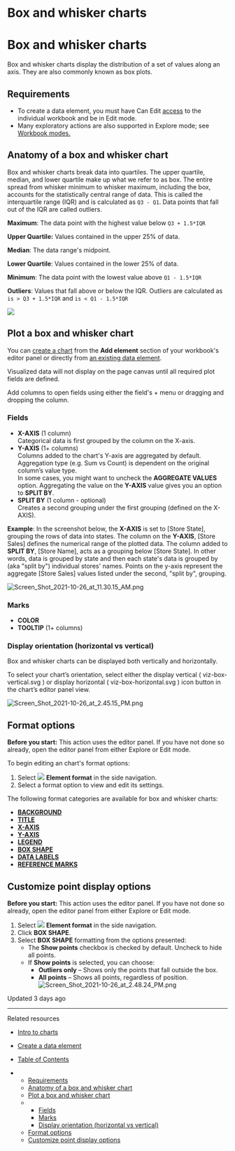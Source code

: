 # Box and whisker charts

# Box and whisker charts

Box and whisker charts display the distribution of a set of values along an axis. They are also commonly known as box plots.

## Requirements

* To create a data element, you must have Can Edit [access](/docs/folder-and-document-permissions) to the individual workbook and be in Edit mode.
* Many exploratory actions are also supported in Explore mode; see [Workbook modes.](/docs/workbook-modes-overview-view-explore-edit)

## Anatomy of a box and whisker chart

Box and whisker charts break data into quartiles. The upper quartile, median, and lower quartile make up what we refer to as box. The entire spread from whisker minimum to whisker maximum, including the box, accounts for the statistically central range of data. This is called the interquartile range (IQR) and is calculated as `Q3 - Q1`. Data points that fall out of the IQR are called outliers.

**Maximum**: The data point with the highest value below `Q3 + 1.5*IQR`

**Upper Quartile:** Values contained in the upper 25% of data.

**Median**: The data range's midpoint.

**Lower Quartile**: Values contained in the lower 25% of data.

**Minimum**: The data point with the lowest value above `Q1 - 1.5*IQR`

**Outliers**: Values that fall above or below the IQR. Outliers are calculated as `is > Q3 + 1.5*IQR` and `is < Q1 - 1.5*IQR`

![](https://files.readme.io/ee8a4b5-1.png)

## Plot a box and whisker chart

You can [create a chart](/docs/create-a-data-element) from the **Add element** section of your workbook's editor panel or directly from [an existing data element](/docs/create-a-data-element#create-a-data-element-from-an-existing-element-using-the-editor-panel).

Visualized data will not display on the page canvas until all required plot fields are defined.

Add columns to open fields using either the field's + menu or dragging and dropping the column.

### Fields

* **X-AXIS** (1 column)  
  Categorical data is first grouped by the column on the X-axis.
* **Y-AXIS** (1+ columns)  
  Columns added to the chart's Y-axis are aggregated by default. Aggregation type (e.g. Sum vs Count) is dependent on the original column’s value type.  
  In some cases, you might want to uncheck the **AGGREGATE VALUES** option. Aggregating the value on the **Y-AXIS** value gives you an option to **SPLIT BY**.
* **SPLIT BY** (1 column - optional)  
  Creates a second grouping under the first grouping (defined on the X-AXIS).

**Example**: In the screenshot below, the **X-AXIS** is set to [Store State], grouping the rows of data into states. The column on the **Y-AXIS**, [Store Sales] defines the numerical range of the plotted data. The column added to **SPLIT BY**, [Store Name], acts as a grouping below [Store State]. In other words, data is grouped by state and then each state's data is grouped by (aka "split by") individual stores' names. Points on the y-axis represent the aggregate [Store Sales] values listed under the second, "split by", grouping.

![Screen_Shot_2021-10-26_at_11.30.15_AM.png](https://files.readme.io/ff4678b-2.png)

### Marks

* **COLOR**
* **TOOLTIP** (1+ columns)

### Display orientation (horizontal vs vertical)

Box and whisker charts can be displayed both vertically and horizontally.

To select your chart’s orientation, select either the display vertical ( viz-box-vertical.svg ) or display horizontal ( viz-box-horizontal.svg ) icon button in the chart’s editor panel view.

![Screen_Shot_2021-10-26_at_2.45.15_PM.png](https://files.readme.io/4dbe6bb-5.png)

## Format options

**Before you start:** This action uses the editor panel. If you have not done so already, open the editor panel from either Explore or Edit mode.

To begin editing an chart's format options:

1. Select ![](https://sigma-docs-screenshots.s3.us-west-2.amazonaws.com/Icons/element-format.svg) **Element format** in the side navigation.
2. Select a format option to view and edit its settings.

The following format categories are available for box and whisker charts:

* **[BACKGROUND](/docs/customize-element-background)**
* **[TITLE](/docs/customize-element-title)**
* **[X-AXIS](/docs/format-chart-axis-position)**
* **[Y-AXIS](/docs/format-chart-axis-position)**
* **[LEGEND](doc:doc:format-chart-legend)**
* **[BOX SHAPE](#customize-point-display-options)**
* **[DATA LABELS](/docs/visualization-data-labels)**
* **[REFERENCE MARKS](/docs/visualization-reference-marks)**

## Customize point display options

**Before you start:** This action uses the editor panel. If you have not done so already, open the editor panel from either Explore or Edit mode.

1. Select ![](https://sigma-docs-screenshots.s3.us-west-2.amazonaws.com/Icons/element-format.svg) **Element format** in the side navigation.
2. Click **BOX SHAPE**.
3. Select **BOX SHAPE** formatting from the options presented:
   * The **Show points** checkbox is checked by default. Uncheck to hide all points.
   * If **Show points** is selected, you can choose:
     + **Outliers only** – Shows only the points that fall outside the box.
     + **All points** – Shows all points, regardless of position.  
       ![Screen_Shot_2021-10-26_at_2.48.24_PM.png](https://files.readme.io/2a33b62-7.png)

Updated 3 days ago

---

Related resources

* [Intro to charts](/docs/intro-to-visualizations)
* [Create a data element](/docs/create-a-data-element)

* [Table of Contents](#)
* + [Requirements](#requirements)
  + [Anatomy of a box and whisker chart](#anatomy-of-a-box-and-whisker-chart)
  + [Plot a box and whisker chart](#plot-a-box-and-whisker-chart)
  + - [Fields](#fields)
    - [Marks](#marks)
    - [Display orientation (horizontal vs vertical)](#display-orientation-horizontal-vs-vertical)
  + [Format options](#format-options)
  + [Customize point display options](#customize-point-display-options)